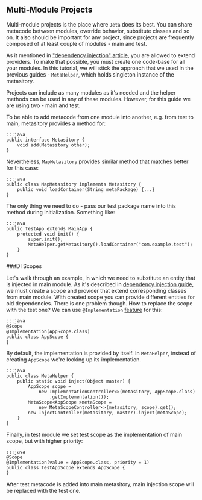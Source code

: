 <div class="page-header">
    <h2>Multi-Module Projects</h2>
</div>

Multi-module projects is the place where `Jeta` does its best. You can share metacode between modules, override behavior, substitute classes and so on. It also should be important for any project, since projects are frequently composed of at least couple of modules - main and test.

As it mentioned in ["dependency injection" article](/guide/inject), you are allowed to extend providers. To make that possible, you must create one code-base for all your modules. In this tutorial, we will stick the approach that we used in the previous guides - `MetaHelper`, which holds singleton instance of the metasitory.

Projects can include as many modules as it's needed and the helper methods can be used in any of these modules. However, for this guide we are using two - main and test.

To be able to add metacode from one module into another, e.g. from test to main, metasitory provides a method for:

    :::java
    public interface Metasitory {
        void add(Metasitory other);
    }


Nevertheless, `MapMetasitory` provides similar method that matches better for this case:

    :::java
    public class MapMetasitory implements Metasitory {
        public void loadContainer(String metaPackage) {...}
    }


The only thing we need to do - pass our test package name into this method during initialization. Something like:

    :::java
    public TestApp extends MainApp {
        protected void init() {
            super.init();
            MetaHelper.getMetasitory().loadContainer("com.example.test");
        }
    }

###DI Scopes

Let's walk through an example, in which we need to substitute an entity that is injected in main module. As it's described in [dependency injection guide](/guide/inject), we must create a scope and provider that extend corresponding classes from main module. With created scope you can provide different entities for old dependencies. There is one problem though. How to replace the scope with the test one? We can use `@Implementation` [feature](guide/implementation) for this:

    :::java
    @Scope
    @Implementation(AppScope.class)
    public class AppScope {
    }


By default, the implementation is provided by itself. In `MetaHelper`, instead of creating `AppScope` we're looking up its implementation.

    :::java
    public class MetaHelper {
        public static void inject(Object master) {
            AppScope scope =
                new ImplementationController<>(metasitory, AppScope.class)
                    .getImplementation());
            MetaScope<AppScope >metaScope =
                new MetaScopeController<>(metasitory, scope).get();
            new InjectController(metasitory, master).inject(metaScope);
        }
    }

Finally, in test module we set test scope as the implementation of main scope, but with higher priority:

    :::java
    @Scope
    @Implementation(value = AppScope.class, priority = 1)
    public class TestAppScope extends AppScope {
    }

After test metacode is added into main metasitory, main injection scope will be replaced with the test one.

